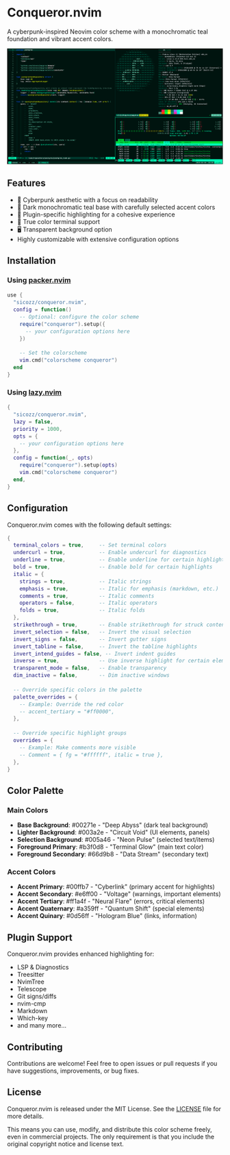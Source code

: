 # Conqueror.nvim

A cyberpunk-inspired Neovim color scheme with a monochromatic teal foundation and vibrant accent colors.

![Conqueror.nvim Screenshot](assets/screenshot.png)

## Features

- 🌈 Cyberpunk aesthetic with a focus on readability
- 🌙 Dark monochromatic teal base with carefully selected accent colors
- 🔌 Plugin-specific highlighting for a cohesive experience
- 🔄 True color terminal support
- 🖥️ Transparent background option
- Highly customizable with extensive configuration options

## Installation

### Using [packer.nvim](https://github.com/wbthomason/packer.nvim)

```lua
use {
  "sicozz/conqueror.nvim",
  config = function()
    -- Optional: configure the color scheme
    require("conqueror").setup({
      -- your configuration options here
    })

    -- Set the colorscheme
    vim.cmd("colorscheme conqueror")
  end
}
```

### Using [lazy.nvim](https://github.com/folke/lazy.nvim)

```lua
{
  "sicozz/conqueror.nvim",
  lazy = false,
  priority = 1000,
  opts = {
    -- your configuration options here
  },
  config = function(_, opts)
    require("conqueror").setup(opts)
    vim.cmd("colorscheme conqueror")
  end,
}
```

## Configuration

Conqueror.nvim comes with the following default settings:

```lua
{
  terminal_colors = true,     -- Set terminal colors
  undercurl = true,           -- Enable undercurl for diagnostics
  underline = true,           -- Enable underline for certain highlights
  bold = true,                -- Enable bold for certain highlights
  italic = {
    strings = true,           -- Italic strings
    emphasis = true,          -- Italic for emphasis (markdown, etc.)
    comments = true,          -- Italic comments
    operators = false,        -- Italic operators
    folds = true,             -- Italic folds
  },
  strikethrough = true,       -- Enable strikethrough for struck content
  invert_selection = false,   -- Invert the visual selection
  invert_signs = false,       -- Invert gutter signs
  invert_tabline = false,     -- Invert the tabline highlights
  invert_intend_guides = false, -- Invert indent guides
  inverse = true,             -- Use inverse highlight for certain elements
  transparent_mode = false,   -- Enable transparency
  dim_inactive = false,       -- Dim inactive windows

  -- Override specific colors in the palette
  palette_overrides = {
    -- Example: Override the red color
    -- accent_tertiary = "#ff0000",
  },

  -- Override specific highlight groups
  overrides = {
    -- Example: Make comments more visible
    -- Comment = { fg = "#ffffff", italic = true },
  },
}
```

## Color Palette

### Main Colors

- **Base Background**: #00271e - "Deep Abyss" (dark teal background)
- **Lighter Background**: #003a2e - "Circuit Void" (UI elements, panels)
- **Selection Background**: #005a46 - "Neon Pulse" (selected text/items)
- **Foreground Primary**: #b3f0d8 - "Terminal Glow" (main text color)
- **Foreground Secondary**: #66d9b8 - "Data Stream" (secondary text)

### Accent Colors

- **Accent Primary**: #00ffb7 - "Cyberlink" (primary accent for highlights)
- **Accent Secondary**: #e6ff00 - "Voltage" (warnings, important elements)
- **Accent Tertiary**: #ff1a4f - "Neural Flare" (errors, critical elements)
- **Accent Quaternary**: #a359ff - "Quantum Shift" (special elements)
- **Accent Quinary**: #0d56ff - "Hologram Blue" (links, information)

## Plugin Support

Conqueror.nvim provides enhanced highlighting for:

- LSP & Diagnostics
- Treesitter
- NvimTree
- Telescope
- Git signs/diffs
- nvim-cmp
- Markdown
- Which-key
- and many more...

## Contributing

Contributions are welcome! Feel free to open issues or pull requests if you have suggestions, improvements, or bug fixes.

## License

Conqueror.nvim is released under the MIT License. See the [LICENSE](LICENSE) file for more details.

This means you can use, modify, and distribute this color scheme freely, even in commercial projects. The only requirement is that you include the original copyright notice and license text.
